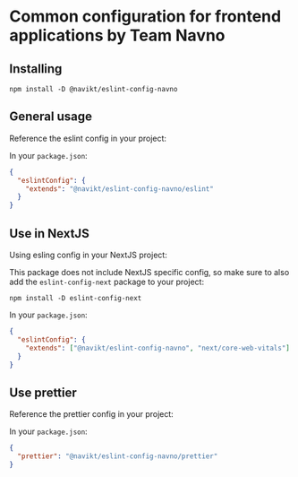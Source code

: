 # Common configuration for frontend applications by Team Navno

## Installing

`npm install -D @navikt/eslint-config-navno`

## General usage

Reference the eslint config in your project:

In your `package.json`:

```json
{
  "eslintConfig": {
    "extends": "@navikt/eslint-config-navno/eslint"
  }
}
```

##  Use in NextJS
Using esling config in your NextJS project:

This package does not include NextJS specific config, so make sure to also add the `eslint-config-next` package to your project:

`npm install -D eslint-config-next`

In your `package.json`:

```json
{
  "eslintConfig": {
    "extends": ["@navikt/eslint-config-navno", "next/core-web-vitals"]
  }
}
```

## Use prettier

Reference the prettier config in your project:

In your `package.json`:

```json
{
  "prettier": "@navikt/eslint-config-navno/prettier"
}
```